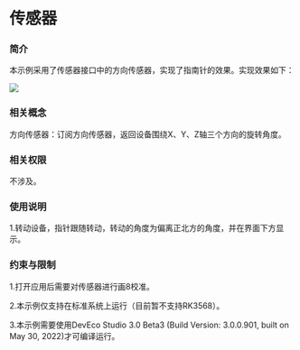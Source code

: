 # 传感器

### 简介

本示例采用了传感器接口中的方向传感器，实现了指南针的效果。实现效果如下：

![](./screenshots/device/sensor.png)

### 相关概念

方向传感器：订阅方向传感器，返回设备围绕X、Y、Z轴三个方向的旋转角度。

### 相关权限

不涉及。

### 使用说明

1.转动设备，指针跟随转动，转动的角度为偏离正北方的角度，并在界面下方显示。

### 约束与限制

1.打开应用后需要对传感器进行画8校准。

2.本示例仅支持在标准系统上运行（目前暂不支持RK3568）。

3.本示例需要使用DevEco Studio 3.0 Beta3 (Build Version: 3.0.0.901, built on May 30, 2022)才可编译运行。